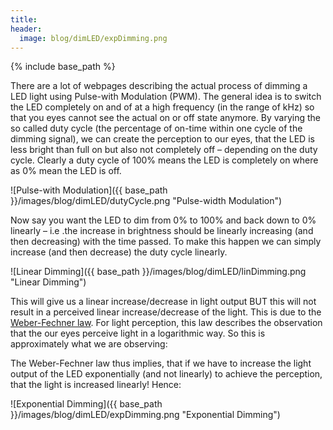 ```yaml
---
title: 
header:
  image: blog/dimLED/expDimming.png
---
```

{% include base_path %}

There are a lot of webpages describing the actual process of dimming a LED light using Pulse-with Modulation (PWM). The general idea is to switch the LED completely on and of at a high frequency (in the range of kHz) so that you eyes cannot see the actual on or off state anymore. By varying the so called duty cycle (the percentage of on-time within one cycle of the dimming signal), we can create the perception to our eyes, that the LED is less bright than full on but also not completely off – depending on the duty cycle. Clearly a duty cycle of 100% means the LED is completely on where as 0% mean the LED is off.

![Pulse-with Modulation]({{ base_path }}/images/blog/dimLED/dutyCycle.png "Pulse-width Modulation")

Now say you want the LED to dim from 0% to 100% and back down to 0% linearly – i.e .the increase in brightness should be linearly increasing (and then decreasing) with the time passed. To make this happen we can simply increase (and then decrease) the duty cycle linearly.

![Linear Dimming]({{ base_path }}/images/blog/dimLED/linDimming.png "Linear Dimming")

This will give us a linear increase/decrease in light output BUT this will not result in a perceived linear increase/decrease of the light. This is due to the [Weber-Fechner law](https://en.wikipedia.org/wiki/Weber%E2%80%93Fechner_law). For light perception, this law describes the observation that the our eyes perceive light in a logarithmic way. So this is approximately what we are observing:

The Weber-Fechner law thus implies, that if we have to increase the light output of the LED exponentially (and not linearly) to achieve the perception, that the light is increased linearly! Hence:

![Exponential Dimming]({{ base_path }}/images/blog/dimLED/expDimming.png "Exponential Dimming")
